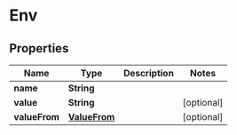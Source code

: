 

# Env


## Properties

| Name | Type | Description | Notes |
|------------ | ------------- | ------------- | -------------|
|**name** | **String** |  |  |
|**value** | **String** |  |  [optional] |
|**valueFrom** | [**ValueFrom**](ValueFrom.md) |  |  [optional] |



